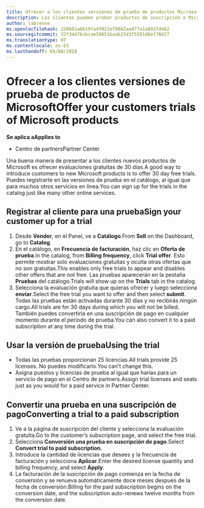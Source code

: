 ```yaml
---
title: Ofrecer a los clientes versiones de prueba de productos Microsoft | Centro de partners
description: Los clientes pueden probar productos de suscripción a Microsoft durante 30 días.
author: labrenne
ms.openlocfilehash: 238681a6b19fa4f021ef9882aa477a1a8937d462
ms.sourcegitcommit: 32f34476cbcae58651baab15d3f5591d6ef70d27
ms.translationtype: HT
ms.contentlocale: es-ES
ms.lasthandoff: 04/08/2018
---
```

# <a name="offer-your-customers-trials-of-microsoft-products"></a><span data-ttu-id="bcfc8-103">Ofrecer a los clientes versiones de prueba de productos de Microsoft</span><span class="sxs-lookup"><span data-stu-id="bcfc8-103">Offer your customers trials of Microsoft products</span></span>

**<span data-ttu-id="bcfc8-104">Se aplica a</span><span class="sxs-lookup"><span data-stu-id="bcfc8-104">Applies to</span></span>**

-  <span data-ttu-id="bcfc8-105">Centro de partners</span><span class="sxs-lookup"><span data-stu-id="bcfc8-105">Partner Center</span></span>

<span data-ttu-id="bcfc8-106">Una buena manera de presentar a los clientes nuevos productos de Microsoft es ofrecer evaluaciones gratuitas de 30 días.</span><span class="sxs-lookup"><span data-stu-id="bcfc8-106">A good way to introduce customers to new Microsoft products is to offer 30 day free trials.</span></span> <span data-ttu-id="bcfc8-107">Puedes registrarte en las versiones de prueba en el catálogo, al igual que para muchos otros servicios en línea.</span><span class="sxs-lookup"><span data-stu-id="bcfc8-107">You can sign up for the trials in the catalog just like many other online services.</span></span>  

## <a name="sign-your-customer-up-for-a-trial"></a><span data-ttu-id="bcfc8-108">Registrar al cliente para una prueba</span><span class="sxs-lookup"><span data-stu-id="bcfc8-108">Sign your customer up for a trial</span></span>

1.  <span data-ttu-id="bcfc8-109">Desde **Vender**, en el Panel, ve a **Catálogo**.</span><span class="sxs-lookup"><span data-stu-id="bcfc8-109">From **Sell** on the Dashboard, go to **Catalog**.</span></span> 
2.  <span data-ttu-id="bcfc8-110">En el catálogo, en **Frecuencia de facturación**, haz clic en **Oferta de prueba**.</span><span class="sxs-lookup"><span data-stu-id="bcfc8-110">In the catalog, from **Billing frequency**, click **Trial offer**.</span></span> <span data-ttu-id="bcfc8-111">Esto permite mostrar solo evaluaciones gratuitas y oculta otras ofertas que no son gratuitas.</span><span class="sxs-lookup"><span data-stu-id="bcfc8-111">This enables only free trials to appear and disables other offers that are not free.</span></span> <span data-ttu-id="bcfc8-112">Las pruebas aparecerán en la pestaña **Pruebas** del catálogo.</span><span class="sxs-lookup"><span data-stu-id="bcfc8-112">Trials will show up on the **Trials** tab in the catalog.</span></span>
3.  <span data-ttu-id="bcfc8-113">Selecciona la evaluación gratuita que quieras ofrecer y luego selecciona **enviar**.</span><span class="sxs-lookup"><span data-stu-id="bcfc8-113">Select the free trial you want to offer and then select **submit**.</span></span> <span data-ttu-id="bcfc8-114">Todas las pruebas están activadas durante 30 días y no recibirás ningún cargo.</span><span class="sxs-lookup"><span data-stu-id="bcfc8-114">All trials are for 30 days during which you will not be billed.</span></span> <span data-ttu-id="bcfc8-115">También puedes convertirla en una suscripción de pago en cualquier momento durante el período de prueba.</span><span class="sxs-lookup"><span data-stu-id="bcfc8-115">You can also convert it to a paid subscription at any time during the trial.</span></span>

## <a name="using-the-trial"></a><span data-ttu-id="bcfc8-116">Usar la versión de prueba</span><span class="sxs-lookup"><span data-stu-id="bcfc8-116">Using the trial</span></span>

- <span data-ttu-id="bcfc8-117">Todas las pruebas proporcionan 25 licencias.</span><span class="sxs-lookup"><span data-stu-id="bcfc8-117">All trials provide 25 licenses.</span></span> <span data-ttu-id="bcfc8-118">No puedes modificarlo.</span><span class="sxs-lookup"><span data-stu-id="bcfc8-118">You can't change this.</span></span>
- <span data-ttu-id="bcfc8-119">Asigna puestos y licencias de prueba al igual que harías para un servicio de pago en el Centro de partners.</span><span class="sxs-lookup"><span data-stu-id="bcfc8-119">Assign trial licenses and seats just as you would for a paid service in Partner Center.</span></span>

## <a name="converting-a-trial-to-a-paid-subscription"></a><span data-ttu-id="bcfc8-120">Convertir una prueba en una suscripción de pago</span><span class="sxs-lookup"><span data-stu-id="bcfc8-120">Converting a trial to a paid subscription</span></span>

1.  <span data-ttu-id="bcfc8-121">Ve a la página de suscripción del cliente y selecciona la evaluación gratuita.</span><span class="sxs-lookup"><span data-stu-id="bcfc8-121">Go to the customer’s subscription page, and select the free trial.</span></span>
2.  <span data-ttu-id="bcfc8-122">Selecciona **Conversión una prueba en suscripción de pago**.</span><span class="sxs-lookup"><span data-stu-id="bcfc8-122">Select **Convert trial to paid subscription**.</span></span>
3.  <span data-ttu-id="bcfc8-123">Introduce la cantidad de licencias que desees y la frecuencia de facturación y selecciona **Aplicar**.</span><span class="sxs-lookup"><span data-stu-id="bcfc8-123">Enter the desired license quantity and billing frequency, and select **Apply**.</span></span>
4.  <span data-ttu-id="bcfc8-124">La facturación de la suscripción de pago comienza en la fecha de conversión y se renueva automáticamente doce meses después de la fecha de conversión.</span><span class="sxs-lookup"><span data-stu-id="bcfc8-124">Billing for the paid subscription begins on the conversion date, and the subscription auto-renews twelve months from the conversion date.</span></span> 

